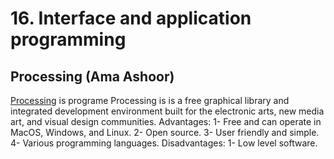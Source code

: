 # 16. Interface and application programming


## **Processing** (Ama Ashoor)

[Processing](https://processing.org) is programe Processing is is a free graphical library and integrated development environment built for the electronic arts, new media art, and visual design communities. 
Advantages:
     1- Free and can operate in MacOS, Windows, and Linux.
     2- Open source.
     3- User friendly and simple.
     4- Various programming languages.
Disadvantages:
     1- Low level software.
 
